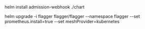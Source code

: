 helm install admission-webhook ./chart

helm upgrade -i flagger flagger/flagger --namespace flagger --set prometheus.install=true --set meshProvider=kubernetes